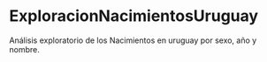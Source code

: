 # ExploracionNacimientosUruguay
Análisis exploratorio de los Nacimientos en uruguay por sexo, año y nombre.
